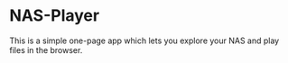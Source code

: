 # NAS-Player
This is a simple one-page app which lets you explore your NAS and play files in the browser.
